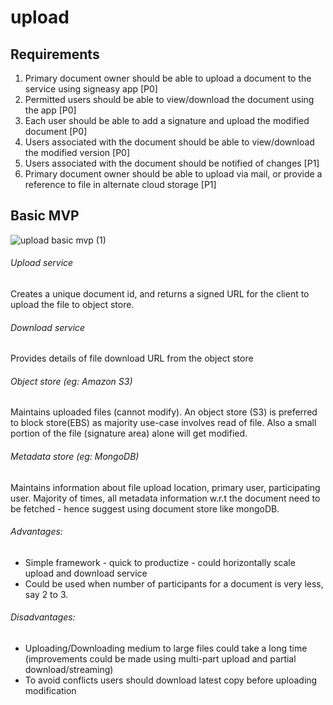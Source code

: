 # upload

## Requirements
1. Primary document owner should be able to upload a document to the service using signeasy app [P0]
2. Permitted users should be able to view/download the document using the app [P0]
3. Each user should be able to add a signature and upload the modified document [P0]
4. Users associated with the document should be able to view/download the modified version [P0]
5. Users associated with the document should be notified of changes [P1]
6. Primary document owner should be able to upload via mail, or provide a reference to file in alternate cloud storage [P1]

## Basic MVP
![upload basic mvp (1)](https://user-images.githubusercontent.com/34787500/117582349-39fe4600-b11f-11eb-8a3e-47b5f68fb986.png)

###### Upload service
  Creates a unique document id, and returns a signed URL for the client to upload the file to object store.
###### Download service
  Provides details of file download URL from the object store 
###### Object store (eg: Amazon S3)
  Maintains uploaded files (cannot modify). An object store (S3) is preferred to block store(EBS) as majority use-case involves read of file. Also a small portion of the file (signature area) alone will get modified.
###### Metadata store (eg: MongoDB)
  Maintains information about file upload location, primary user, participating user. Majority of times, all metadata information w.r.t the document need to be fetched - hence suggest using document store like mongoDB.

###### Advantages:
  - Simple framework - quick to productize - could horizontally scale upload and download service
  - Could be used when number of participants for a document is very less, say 2 to 3.
###### Disadvantages:
  - Uploading/Downloading medium to large files could take a long time (improvements could be made using multi-part upload and partial download/streaming)
  - To avoid conflicts users should download latest copy before uploading modification

 
  
  


